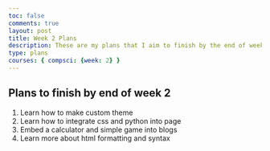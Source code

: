 ```yaml
---
toc: false
comments: true
layout: post
title: Week 2 Plans
description: These are my plans that I aim to finish by the end of week two! 
type: plans
courses: { compsci: {week: 2} }
---
```


## Plans to finish by end of week 2 
1. Learn how to make custom theme 
2. Learn how to integrate css and python into page 
3. Embed a calculator and simple game into blogs 
4. Learn more about html formatting and syntax 
